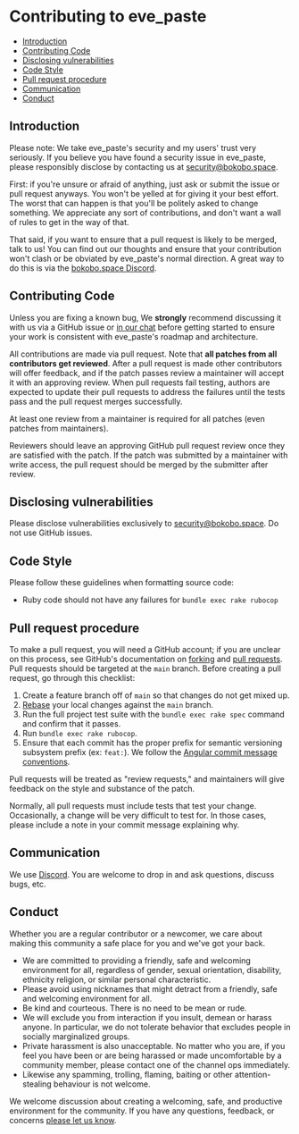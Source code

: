 # Contributing to eve_paste

- [Introduction](#introduction)
- [Contributing Code](#contributing-code)
- [Disclosing vulnerabilities](#disclosing-vulnerabilities)
- [Code Style](#code-style)
- [Pull request procedure](#pull-request-procedure)
- [Communication](#communication)
- [Conduct](#conduct)

## Introduction

Please note: We take eve_paste's security and my users' trust very seriously. If you believe you have found a security issue in eve_paste, please responsibly disclose by contacting us at [security@bokobo.space](mailto:security@bokobo.space).

First: if you're unsure or afraid of anything, just ask or submit the issue or pull request anyways. You won't be yelled at for giving it your best effort. The worst that can happen is that you'll be politely asked to change something. We appreciate any sort of contributions, and don't want a wall of rules to get in the way of that.

That said, if you want to ensure that a pull request is likely to be merged, talk to us! You can find out our thoughts and ensure that your contribution won't clash or be obviated by eve_paste's normal direction. A great way to do this is via the [bokobo.space Discord](https://discord.gg/CJmCwTdm).

## Contributing Code

Unless you are fixing a known bug, We **strongly** recommend discussing it with us via a GitHub issue or [in our chat](https://discord.gg/CJmCwTdm) before getting started to ensure your work is consistent with eve_paste's roadmap and architecture.

All contributions are made via pull request. Note that **all patches from all contributors get reviewed**. After a pull request is made other contributors will offer feedback, and if the patch passes review a maintainer will accept it with an approving review. When pull requests fail testing, authors are expected to update their pull requests to address the failures until the tests pass and the pull request merges successfully.

At least one review from a maintainer is required for all patches (even patches from maintainers).

Reviewers should leave an approving GitHub pull request review once they are satisfied with the patch. If the patch was submitted by a maintainer with write access, the pull request should be merged by the submitter after review.

## Disclosing vulnerabilities

Please disclose vulnerabilities exclusively to [security@bokobo.space](mailto:security@bokobo.space). Do not use GitHub issues.

## Code Style

Please follow these guidelines when formatting source code:

- Ruby code should not have any failures for `bundle exec rake rubocop`

## Pull request procedure

To make a pull request, you will need a GitHub account; if you are unclear on this process, see GitHub's documentation on [forking](https://help.github.com/articles/fork-a-repo) and [pull requests](https://help.github.com/articles/using-pull-requests). Pull requests should be targeted at the `main` branch. Before creating a pull request, go through this checklist:

1. Create a feature branch off of `main` so that changes do not get mixed up.
1. [Rebase](http://git-scm.com/book/en/Git-Branching-Rebasing) your local changes against the `main` branch.
1. Run the full project test suite with the `bundle exec rake spec` command and confirm that it passes.
1. Run `bundle exec rake rubocop`.
1. Ensure that each commit has the proper prefix for semantic versioning subsystem prefix (ex: `feat:`). We follow the [Angular commit message conventions](https://github.com/angular/angular/blob/master/CONTRIBUTING.md#type).

Pull requests will be treated as "review requests," and maintainers will give feedback on the style and substance of the patch.

Normally, all pull requests must include tests that test your change. Occasionally, a change will be very difficult to test for. In those cases, please include a note in your commit message explaining why.

## Communication

We use [Discord](https://discord.gg/CJmCwTdm). You are welcome to drop in and ask questions, discuss bugs, etc.

## Conduct

Whether you are a regular contributor or a newcomer, we care about making this community a safe place for you and we've got your back.

- We are committed to providing a friendly, safe and welcoming environment for all, regardless of gender, sexual orientation, disability, ethnicity religion, or similar personal characteristic.
- Please avoid using nicknames that might detract from a friendly, safe and welcoming environment for all.
- Be kind and courteous. There is no need to be mean or rude.
- We will exclude you from interaction if you insult, demean or harass anyone. In particular, we do not tolerate behavior that excludes people in socially marginalized groups.
- Private harassment is also unacceptable. No matter who you are, if you feel you have been or are being harassed or made uncomfortable by a community member, please contact one of the channel ops immediately.
- Likewise any spamming, trolling, flaming, baiting or other attention-stealing behaviour is not welcome.

We welcome discussion about creating a welcoming, safe, and productive environment for the community. If you have any questions, feedback, or concerns
[please let us know](https://discord.gg/CJmCwTdm).
